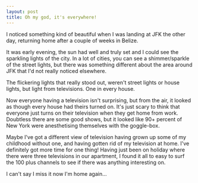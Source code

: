 ```yaml
---
layout: post
title: Oh my god, it's everywhere!
---
```

I noticed something kind of beautiful when I was landing at JFK the other day, returning home after a couple of weeks in Belize.

It was early evening, the sun had well and truly set and I could see the sparkling lights of the city. In a lot of cities, you can see a shimmer/sparkle of the street lights, but there was something different about the area around JFK that I'd not really noticed elsewhere.

The flickering lights that really stood out, weren't street lights or house lights, but light from televisions. One in every house.

Now everyone having a television isn't surprising, but from the air, it looked as though every house had theirs turned on. It's just scary to think that everyone just turns on their television when they get home from work. Doubtless there are some good shows, but it looked like 90+ percent of New York were anesthetising themselves with the goggle-box.

Maybe I've got a different view of television having grown up some of my childhood without one, and having gotten rid of my television at home. I've definitely got more time for one thing! Having just been on holiday where there were three televisions in our apartment, I found it all to easy to surf the 100 plus channels to see if there was anything interesting on.

I can't say I miss it now I'm home again...